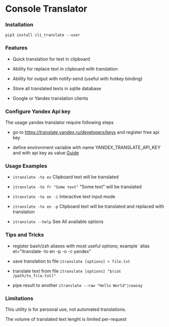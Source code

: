 Console Translator
==================

### Installation

`pip3 install cli_translate --user`


### Features

 - Quick translation for text in clipboard

 - Ability for replace text in clipboard with translation

 - Ability for output with notify-send (useful with hotkey binding)

 - Store all translated texts in sqlite database

 - Google or Yandex translation clients 

### Configure Yandex Api key

The usage yandex translator require following steps

   - go to https://translate.yandex.ru/developers/keys and register free api key

   - define environment variable with name YANDEX_TRANSLATE_API_KEY and with api key as value [Guide](https://wiki.archlinux.org/index.php/environment_variables)


 ### Usage Examples

  - `itranslate -to es`  Clipboard text will be translated

  - `itranslate -to fr "Some text"`  "Some text" will be translated

  - `itranslate -to en -i` Interactive text input mode

  - `itranslate -to en -p` Clipboard text will be translated and replaced with translation

  - `itranslate --help`  See All available options


 ### Tips and Tricks
  - register bash/zsh aliases with most useful options; example `alias et="itranslate -to en -p -o -c yandex"

  - save translation to file `itranslate [options] > file.txt`

  - translate text from file `itranslate [options] "$(cat /path/to_file.txt)"`

  - pipe result to another `itranslate --raw "Hello World"|cowsay`

### Limitations

This utility is for personal use, not automated translations. 

The volume of translated text lenght  is limited per-request